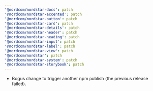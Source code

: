 ```yaml
---
'@nordcom/nordstar-docs': patch
'@nordcom/nordstar-accented': patch
'@nordcom/nordstar-button': patch
'@nordcom/nordstar-card': patch
'@nordcom/nordstar-details': patch
'@nordcom/nordstar-header': patch
'@nordcom/nordstar-heading': patch
'@nordcom/nordstar-input': patch
'@nordcom/nordstar-label': patch
'@nordcom/nordstar-view': patch
'@nordcom/nordstar': patch
'@nordcom/nordstar-system': patch
'@nordcom/nordstar-storybook': patch
---
```


-   Bogus change to trigger another npm publish (the previous release failed).
